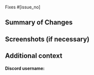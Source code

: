 <!-- ⚠⚠ Do not delete this pull request template! ⚠⚠ -->
<!-- Pull requests that do not follow this template are likely to be ignored. -->

<!-- Add the issues this PR fixes here. If no issues are related to this PR, then this line can be removed. -->
<!-- Add further issues with a full "Fixes #[issue_no]" line to ensure GitHub closes each one when the PR is merged. -->
Fixes #[issue_no]

## Summary of Changes
<!-- Please provide a summary of changes for this pull request, ensuring all changes are explained. -->


## Screenshots (if necessary)
<!-- If your PR includes visual changes, screenshots from before and after your changes should always be included. -->
<!-- Please make your best efforts to provide useful before and after screenshots. They should match zoom, size, etc. -->


## Additional context
<!-- Add any other context about the pull request here. -->


<!-- You may optionally provide your Discord username, so that we may contact you directly about the issue. -->
#### Discord username: